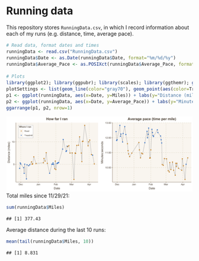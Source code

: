 Running data
================

This repository stores `RunningData.csv`, in which I record information
about each of my runs (e.g. distance, time, average pace).

``` r
# Read data, format dates and times
runningData <- read.csv("RunningData.csv")
runningData$Date <- as.Date(runningData$Date, format="%m/%d/%y")
runningData$Average_Pace <- as.POSIXct(runningData$Average_Pace, format="%M:%S")

# Plots 
library(ggplot2); library(ggpubr); library(scales); library(ggthemr); ggthemr('dust')
plotSettings <- list(geom_line(color="gray70"), geom_point(aes(color=Treadmill_Road)), scale_color_manual(values=c(alpha("orange3", 0.8), alpha("dodgerblue3",0.8))), theme(plot.title=element_text(hjust=0.5)), theme(legend.position="none"))
p1 <- ggplot(runningData, aes(x=Date, y=Miles)) + labs(y="Distance (miles)", title="How far I ran") + plotSettings + labs(color="Where I ran") +  theme(legend.position=c(0.12, 0.85), legend.background=element_rect(size=0.1, linetype="solid", color="black"), legend.margin=margin(2,3,2,3), legend.title=element_text(size=9, face="bold"), legend.text=element_text(size=8)) +  guides(color=guide_legend(override.aes=list(size=1)))
p2 <- ggplot(runningData, aes(x=Date, y=Average_Pace)) + labs(y="Minutes:seconds", title="Average pace (time per mile)") + scale_y_datetime(date_labels="%M:%S") + plotSettings
ggarrange(p1, p2, nrow=1)
```

![](Plots/README-Running-Plots-1.png)<!-- --> Total miles since
11/29/21:

``` r
sum(runningData$Miles)
```

    ## [1] 377.43

Average distance during the last 10 runs:

``` r
mean(tail(runningData$Miles, 10))
```

    ## [1] 8.831
